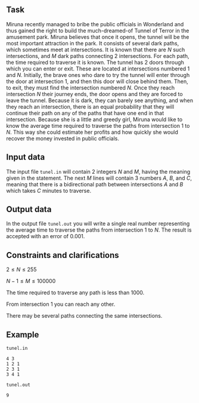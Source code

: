 ## Task

Miruna recently managed to bribe the public officials in Wonderland and thus gained the right to build the much-dreamed-of Tunnel of Terror in the amusement park. Miruna believes that once it opens, the tunnel will be the most important attraction in the park. It consists of several dark paths, which sometimes meet at intersections. It is known that there are $N$ such intersections, and $M$ dark paths connecting $2$ intersections. For each path, the time required to traverse it is known. The tunnel has $2$ doors through which you can enter or exit. These are located at intersections numbered $1$ and $N$. Initially, the brave ones who dare to try the tunnel will enter through the door at intersection $1$, and then this door will close behind them. Then, to exit, they must find the intersection numbered $N$. Once they reach intersection $N$ their journey ends, the door opens and they are forced to leave the tunnel. Because it is dark, they can barely see anything, and when they reach an intersection, there is an equal probability that they will continue their path on any of the paths that have one end in that intersection. Because she is a little and greedy girl, Miruna would like to know the average time required to traverse the paths from intersection $1$ to $N$. This way she could estimate her profits and how quickly she would recover the money invested in public officials.

## Input data

The input file `tunel.in` will contain $2$ integers $N$ and $M$, having the meaning given in the statement. The next $M$ lines will contain $3$ numbers $A$, $B$, and $C$, meaning that there is a bidirectional path between intersections $A$ and $B$ which takes $C$ minutes to traverse.

## Output data

In the output file `tunel.out` you will write a single real number representing the average time to traverse the paths from intersection $1$ to $N$. The result is accepted with an error of $0.001$.

## Constraints and clarifications

$2 \leq N \leq 255$

$N - 1 \leq M \leq 100000$

The time required to traverse any path is less than $1000$.

From intersection $1$ you can reach any other.

There may be several paths connecting the same intersections.

## Example

`tunel.in`

```
4 3
1 2 1
2 3 1
3 4 1
```

`tunel.out`

```
9
```